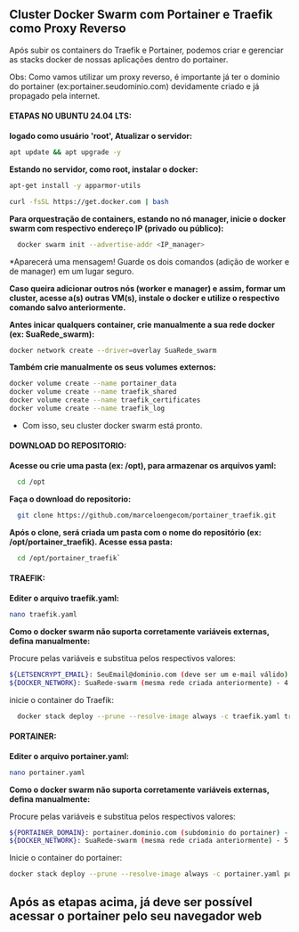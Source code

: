 ## Cluster Docker Swarm com Portainer e Traefik como Proxy Reverso

Após subir os containers do Traefik e Portainer, podemos criar e gerenciar as stacks docker de nossas aplicações dentro do portainer.

Obs: Como vamos utilizar um proxy reverso, é importante já ter o dominio do portainer (ex:portainer.seudominio.com) devidamente criado e já propagado pela internet.


#### ETAPAS NO UBUNTU 24.04 LTS:

**logado como usuário 'root', Atualizar o servidor:**
```bash
apt update && apt upgrade -y
```

**Estando no servidor, como root, instalar o docker:**
```bash
apt-get install -y apparmor-utils
```
```bash
curl -fsSL https://get.docker.com | bash
```

**Para orquestração de containers, estando no nó manager, inicie o docker swarm com respectivo endereço IP (privado ou público):**
```bash
  docker swarm init --advertise-addr <IP_manager>
```
*Aparecerá uma mensagem! Guarde os dois comandos (adição de worker e de manager) em um lugar seguro.

**Caso queira adicionar outros nós (worker e manager) e assim, formar um cluster, acesse a(s) outras VM(s), instale o docker e utilize o respectivo comando salvo anteriormente.**

**Antes inicar qualquers container, crie manualmente a sua rede docker (ex: SuaRede_swarm):**
```bash
docker network create --driver=overlay SuaRede_swarm
```

**Também crie manualmente os seus volumes externos:**
```bash
docker volume create --name portainer_data
docker volume create --name traefik_shared
docker volume create --name traefik_certificates
docker volume create --name traefik_log

```

* Com isso, seu cluster docker swarm está pronto.


#### DOWNLOAD DO REPOSITORIO:

**Acesse ou crie uma pasta (ex: /opt), para armazenar os arquivos yaml:**
```bash
  cd /opt
```

**Faça o download do repositorio:**
```bash
  git clone https://github.com/marceloengecom/portainer_traefik.git
```

**Após o clone, será criada um pasta com o nome do repositório (ex: /opt/portainer_traefik). Acesse essa pasta:**
```bash
  cd /opt/portainer_traefik`
```


#### TRAEFIK:

**Editer o arquivo traefik.yaml:**
```bash
nano traefik.yaml
```
**Como o docker swarm não suporta corretamente variáveis externas, defina manualmente:**

Procure pelas variáveis e substitua pelos respectivos valores:
```bash
${LETSENCRYPT_EMAIL}: SeuEmail@dominio.com (deve ser um e-mail válido) - 1 ocorrência no arquivo
${DOCKER_NETWORK}: SuaRede-swarm (mesma rede criada anteriormente) - 4 ocorrências no arquivo
```

inicie o container do Traefik:
```bash
  docker stack deploy --prune --resolve-image always -c traefik.yaml traefik
```


#### PORTAINER:

**Editer o arquivo portainer.yaml:**
```bash
nano portainer.yaml
```
**Como o docker swarm não suporta corretamente variáveis externas, defina manualmente:**

Procure pelas variáveis e substitua pelos respectivos valores:
```bash
${PORTAINER_DOMAIN}: portainer.dominio.com (subdominio do portainer) - 1 ocorrência no arquivo
${DOCKER_NETWORK}: SuaRede-swarm (mesma rede criada anteriormente) - 5 ocorrências no arquivo
```
Inicie o container do portainer:
```bash
docker stack deploy --prune --resolve-image always -c portainer.yaml portainer
```


## Após as etapas acima, já deve ser possível acessar o portainer pelo seu navegador web

